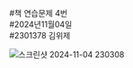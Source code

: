 #책 연습문제 4번                                                                                                                
#2024년11월04일                                                                                                                
#2301378 김위제                                                                                                                



![스크린샷 2024-11-04 230308](https://github.com/user-attachments/assets/d0311384-7278-465f-a10c-f5bffd7a8415)
